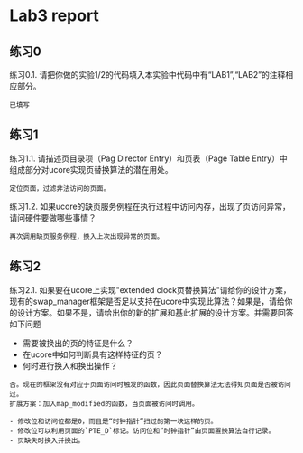 # Lab3 report

## 练习0
练习0.1. 请把你做的实验1/2的代码填入本实验中代码中有“LAB1”,“LAB2”的注释相应部分。
```
已填写
```

## 练习1
练习1.1. 请描述页目录项（Pag Director Entry）和页表（Page Table Entry）中组成部分对ucore实现页替换算法的潜在用处。
```
定位页面，过滤非法访问的页面。
```

练习1.2. 如果ucore的缺页服务例程在执行过程中访问内存，出现了页访问异常，请问硬件要做哪些事情？
```
再次调用缺页服务例程，换入上次出现异常的页面。
```


## 练习2
练习2.1. 如果要在ucore上实现"extended clock页替换算法"请给你的设计方案，现有的swap_manager框架是否足以支持在ucore中实现此算法？如果是，请给你的设计方案。如果不是，请给出你的新的扩展和基此扩展的设计方案。并需要回答如下问题
- 需要被换出的页的特征是什么？
- 在ucore中如何判断具有这样特征的页？
- 何时进行换入和换出操作？
```
否。现在的框架没有对应于页面访问时触发的函数，因此页面替换算法无法得知页面是否被访问过。
扩展方案：加入map_modified的函数，当页面被访问时调用。

- 修改位和访问位都是0，而且是“时钟指针”扫过的第一块这样的页。
- 修改位可以利用页面的`PTE_D`标记。访问位和“时钟指针”由页面置换算法自行记录。
- 页缺失时换入并换出。
```
